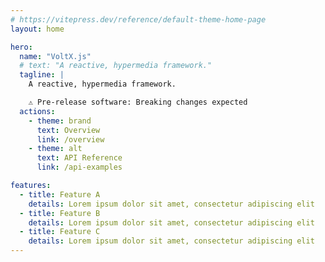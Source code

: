 ```yaml
---
# https://vitepress.dev/reference/default-theme-home-page
layout: home

hero:
  name: "VoltX.js"
  # text: "A reactive, hypermedia framework."
  tagline: |
    A reactive, hypermedia framework.

    ⚠️ Pre-release software: Breaking changes expected
  actions:
    - theme: brand
      text: Overview
      link: /overview
    - theme: alt
      text: API Reference
      link: /api-examples

features:
  - title: Feature A
    details: Lorem ipsum dolor sit amet, consectetur adipiscing elit
  - title: Feature B
    details: Lorem ipsum dolor sit amet, consectetur adipiscing elit
  - title: Feature C
    details: Lorem ipsum dolor sit amet, consectetur adipiscing elit
---
```


